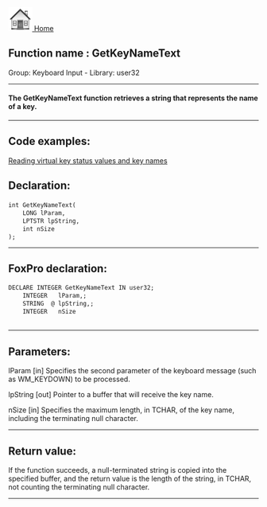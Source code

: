 [<img src="../../images/home.png"> Home ](https://github.com/VFPX/Win32API)  

## Function name : GetKeyNameText
Group: Keyboard Input - Library: user32    
***  


#### The GetKeyNameText function retrieves a string that represents the name of a key.
***  


## Code examples:
[Reading virtual key status values and key names](../../samples/sample_305.md)  

## Declaration:
```foxpro  
int GetKeyNameText(
	LONG lParam,
	LPTSTR lpString,
	int nSize
);  
```  
***  


## FoxPro declaration:
```foxpro  
DECLARE INTEGER GetKeyNameText IN user32;
	INTEGER   lParam,;
	STRING  @ lpString,;
	INTEGER   nSize
  
```  
***  


## Parameters:
lParam
[in] Specifies the second parameter of the keyboard message (such as WM_KEYDOWN) to be processed.

lpString
[out] Pointer to a buffer that will receive the key name.

nSize
[in] Specifies the maximum length, in TCHAR, of the key name, including the terminating null character.  
***  


## Return value:
If the function succeeds, a null-terminated string is copied into the specified buffer, and the return value is the length of the string, in TCHAR, not counting the terminating null character.   
***  

